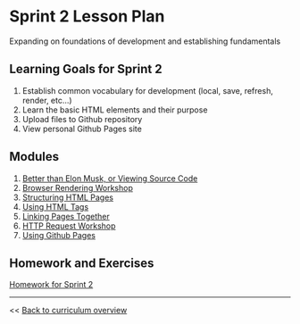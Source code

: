 # Sprint 2 Lesson Plan
Expanding on foundations of development and establishing fundamentals

## Learning Goals for Sprint 2
1. Establish common vocabulary for development (local, save, refresh, render, etc...)
2. Learn the basic HTML elements and their purpose
3. Upload files to Github repository
4. View personal Github Pages site

## Modules
1. [Better than Elon Musk, or Viewing Source Code](../modules/viewing-source-code)
1. [Browser Rendering Workshop](../modules/browser-rendering)
1. [Structuring HTML Pages](../modules/structuring-html-pages)
1. [Using HTML Tags](../modules/using-html-tags)
1. [Linking Pages Together](../modules/linking-pages)
1. [HTTP Request Workshop](../modules/http-requests)
1. [Using Github Pages](../modules/using-github-pages)

## Homework and Exercises
[Homework for Sprint 2](./02-sprint-homework)

---
<< [Back to curriculum overview](https://glover.io/refcode-docs/curriculum/)